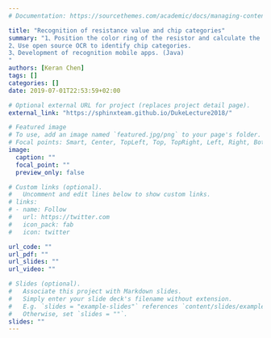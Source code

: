 ```yaml
---
# Documentation: https://sourcethemes.com/academic/docs/managing-content/

title: "Recognition of resistance value and chip categories"
summary: "1、Position the color ring of the resistor and calculate the resistance value according to the color.
2、Use open source OCR to identify chip categories.
3、Development of recognition mobile apps. (Java)
"
authors: [Keran Chen]
tags: []
categories: []
date: 2019-07-01T22:53:59+02:00

# Optional external URL for project (replaces project detail page).
external_link: "https://sphinxteam.github.io/DukeLecture2018/"

# Featured image
# To use, add an image named `featured.jpg/png` to your page's folder.
# Focal points: Smart, Center, TopLeft, Top, TopRight, Left, Right, BottomLeft, Bottom, BottomRight.
image:
  caption: ""
  focal_point: ""
  preview_only: false

# Custom links (optional).
#   Uncomment and edit lines below to show custom links.
# links:
# - name: Follow
#   url: https://twitter.com
#   icon_pack: fab
#   icon: twitter

url_code: ""
url_pdf: ""
url_slides: ""
url_video: ""

# Slides (optional).
#   Associate this project with Markdown slides.
#   Simply enter your slide deck's filename without extension.
#   E.g. `slides = "example-slides"` references `content/slides/example-slides.md`.
#   Otherwise, set `slides = ""`.
slides: ""
---
```

